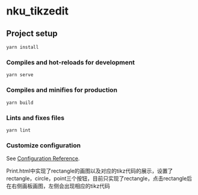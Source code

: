 # nku_tikzedit

## Project setup
```
yarn install
```

### Compiles and hot-reloads for development
```
yarn serve
```

### Compiles and minifies for production
```
yarn build
```

### Lints and fixes files
```
yarn lint
```

### Customize configuration
See [Configuration Reference](https://cli.vuejs.org/config/).


Print.html中实现了rectangle的画图以及对应的tikz代码的展示，设置了rectangle，circle，point三个按钮，目前只实现了rectangle，点击rectangle后在右侧画板画图，左侧会出现相应的tikz代码